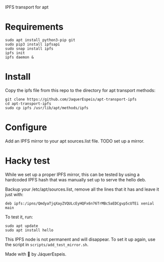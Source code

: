 IPFS transport for apt

# Requirements

    sudo apt install python3-pip git
    sudo pip3 install ipfsapi
    sudo snap install ipfs
    ipfs init
    ipfs daemon &

# Install

Copy the ipfs file from this repo to the directory for apt transport methods:

    git clone https://github.com/JaquerEspeis/apt-transport-ipfs
    cd apt-transport-ipfs
    sudo cp ipfs /usr/lib/apt/methods/ipfs

# Configure

Add an IPFS mirror to your apt sources.list file. TODO set up a mirror.

# Hacky test

While we set up a proper IPFS mirror, this can be tested by using a hardcoded
IPFS hash that was manually set up to serve the hello deb.

Backup your /etc/apt/sources.list, remove all the lines that it has and leave it
just with:

    deb ipfs:/ipns/QmdyaTjqXayZVQULcEyHQFx6n76TrMBc5aEDCgvp5cUTEi xenial main

To test it, run:

    sudo apt update
    sudo apt install hello

This IPFS node is not permanent and will disappear. To set it up again, use the
script in `scripts/add_test_mirror.sh`.

Made with :rainbow: by JáquerEspeis.
